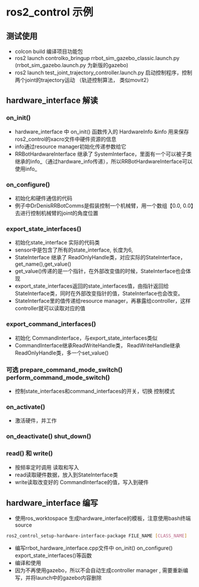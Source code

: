 # ros2_control 示例

## 测试使用
- colcon build 编译项目功能包
- ros2 launch controlko_bringup rrbot_sim_gazebo_classic.launch.py (rrbot_sim_gazebo.launch.py 为新版的gazebo)
- ros2 launch test_joint_trajectory_controller.launch.py 启动控制程序，控制两个joint的trajectory运动 （轨迹控制算法， 类似movit2）

## hardware_interface 解读
### on_init()
- hardware_interface 中 on_init() 函数传入的 HardwareInfo &info 用来保存ros2_control的xacro文件中硬件资源的信息
- info通过resource manager初始化传递参数给它
- RRBotHardwareInterface 继承了 SystemInterface，里面有一个可以被子类继承的info_（通过hardware_info传递），所以RRBotHardwareInterface可以使用info_


### on_configure()
- 初始化和硬件通信的代码
- 例子中DrDenisRRBotComms是假装控制一个机械臂，用一个数组【0.0, 0.0】去进行控制机械臂的joint的角度位置


### export_state_interfaces()
- 初始化state_interface 实际的代码类
- sensor中是包含了所有的state_interface, 长度为6,
- StateInterface 继承了 ReadOnlyHandle类，对应实际的StateInterface，get_name(),get_value()
- get_value()传递的是一个指针，在外部改变值的时候，StateInterface也会体现
- export_state_interfaces返回的state_interfaces值，由指针返回给StateInterface类，同时在外部改变指针的值，StateInterface也会改变。 
- StateInterface里的值传递给resource manager，再暴露给controller，这样controller就可以读取对应的值


### export_command_interfaces()
- 初始化 CommandInterface，与export_state_interfaces类似
- CommandInterface继承ReadWriteHandle类， ReadWriteHandle继承ReadOnlyHandle类，多一个set_value()

### 可选 prepare_command_mode_switch() perform_command_mode_switch()
- 控制state_interfaces和command_interfaces的开关，切换 控制模式

### on_activate()
- 激活硬件，并工作 

### on_deactivate() shut_down()


### read() 和 write()
- 按频率定时调用 读取和写入
- read读取硬件数据，放入到StateInterface类
- write读取改变好的 CommandInterface的值，写入到硬件


## hardware_interface 编写
- 使用ros_worktospace 生成hardware_interface的模板，注意使用bash终端source
``` bash 
ros2_control_setup-hardware-interface-package FILE_NAME [CLASS_NAME] 
```
- 编写rrbot_hardware_interface.cpp文件中 on_init() on_configure() export_state_interfaces()等函数
- 编译和使用
- 因为不再使用gazebo，所以不会自动生成controller manager , 需要重新编写，并将launch中的gazebo内容删除